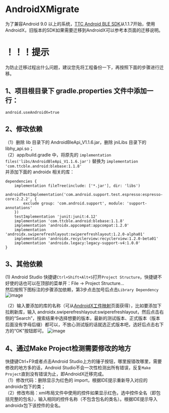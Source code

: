 # AndroidXMigrate
为了兼容Android 9.0 以上的系统，[TTC Android BLE SDK](https://github.com/shengrun-hub/TTC_BLE_DEMO-Kotlin)从1.1.7开始，使用AndroidX，旧版本的SDK如果需要迁移到AndroidX可以参考本页面的迁移说明。

# ！！！提示
为防止迁移过程出什么问题，建议您先将工程备份一下，再按照下面的步骤进行迁移。

## 1、项目根目录下 gradle.properties 文件中添加一行：  
```
android.useAndroidX=true
```
## 2、修改依赖
（1）删除 lib 目录下的 AndroidBleApi_V1.1.6.jar，删除 jniLibs 目录下的 libhy_api.so；  
（2）app/build.gradle 中，将原先的 ```implementation files('libs/AndroidBleApi_V1.1.6.jar')``` 替换为 ``` implementation 'com.ttcble.android:blebase:1.1.8' ```  
并添加下面的 androidx 相关的库：
```
dependencies {
    implementation fileTree(include: ['*.jar'], dir: 'libs')
    androidTestImplementation('com.android.support.test.espresso:espresso-core:2.2.2', {
        exclude group: 'com.android.support', module: 'support-annotations'
    })
    testImplementation 'junit:junit:4.12'
    implementation 'com.ttcble.android:blebase:1.1.8'
    implementation 'androidx.appcompat:appcompat:1.2.0'
    implementation 'androidx.swiperefreshlayout:swiperefreshlayout:1.2.0-alpha01'
    implementation 'androidx.recyclerview:recyclerview:1.2.0-beta01'
    implementation 'androidx.legacy:legacy-support-v4:1.0.0'
}
```
## 3、其他依赖
(1) Android Studio 快捷键```Ctrl+Shift+Alt+S```打开```Project Structure```，快捷键不好使的话也可以在顶部的菜单开：File -> Project Structure...  
然后按照下图标注的步骤添加依赖，第3步点击加号后点击```Library Dependency```
![image](https://user-images.githubusercontent.com/69833675/148007186-d9c1fc30-fea8-4233-af05-3c5e22575947.png)

（2）输入要添加的库的名称（可从[AndroidX工件映射](https://developer.android.google.cn/jetpack/androidx/migrate/artifact-mappings?hl=zh_cn)页面获得），比如要添加下拉刷新库，输入 androidx.swiperefreshlayout:swiperefreshlayout，然后点击右侧的“Search”，搜索结果中选择想要的版本，最新的测试版本、正式版本（版本后面没有字母后缀）都可以，不放心测试版的话就选正式版本吧，选好后点击右下方的“OK”按钮即可。
![image](https://user-images.githubusercontent.com/69833675/148012908-29832a4a-0286-4d2e-8f94-6c3692ce9e77.png)

## 4、通过Make Project检测需要修改的地方
快捷键Ctrl+F9或者点击Android Studio上方的锤子按钮，哪里报错改哪里，需要修改的地方多的话，Android Studio不会一次性检测出所有错误，反复```Make Project```直到没有错误为止，即AndroidX迁移完成。  
（1）修改代码：删除显示为红色的 import，根据IDE提示重新导入对应的androidx包下的类；  
（2）修改布局：xml布局文件中使用的控件如果显示红色，选中控件全名（即包括完整的包名），输入相同的控件名称（不包含包名的类名）。根据IDE提示导入androidx包下该控件的全名。
